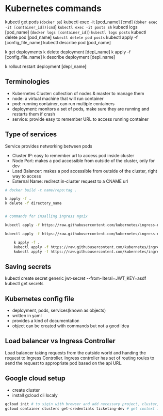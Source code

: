 # Kubernetes commands

kubectl get pods                        (`docker ps`)
kubectl exec -it [pod_name] [cmd]       (`doker exec -it [container_id])[cmd`]
`kubectl exec -it posts sh`
kubectl logs [pod_name]                 (`docker logs [container_id]`)
`kubectl logs posts`
kubectl delete pod [pod_name]
`kubectl delete pod posts`
kubectl apply -f [config_file_name]
kubectl describe pod [pod_name] <!-- some description about the pod-->

<!-- alias k='kubectl' -->

k get deployments
k delete deployment [depl_name]
k apply -f [config_file_name]
k describe deployment [depl_name]

k rollout restart deployment [depl_name]

## Terminologies

- Kubernetes Cluster: collection of nodes & master to manage them
- node: a virtual machine that will run container
- pod: running container, can run multiple containers
- deployment: monitors a set of pods, make sure they are running and restarts them if crash
- service: provide easy to remember URL to access running container

## Type of services

Service provides networking between pods

- Cluster IP: easy to remember url to access pod inside cluster
- Node Port: makes a pod accessible from outside of the cluster, only for dev
- Load Balancer: makes a pod accessible from outside of the cluster, right way to access
- External Name: redirect in-cluster request to a CNAME url

```bash
# docker build -t name/repo:tag .

k apply -f .
k delete -f directory_name


# commands for insalling ingress ngnix 

kubectl apply -f https://raw.githubusercontent.com/kubernetes/ingress-nginx/controller-v1.2.0/deploy/static/provider/cloud/deploy.yaml

kubectl apply -f https://raw.githubusercontent.com/kubernetes/ingress-nginx/nginx-0.30.0/deploy/static/provider/cloud-generic.yaml
```

```sh
    k apply -f .
    kubectl apply -f https://raw.githubusercontent.com/kubernetes/ingress-nginx/controller-v1.2.0/deploy/static/provider/cloud/deploy.yaml
    kubectl apply -f https://raw.githubusercontent.com/kubernetes/ingress-nginx/nginx-0.30.0/deploy/static/provider/cloud-generic.yaml
```

## Saving secrets

kubectl create secret generic jwt-secret --from-literal=JWT_KEY=asdf
kubectl get secrets

## Kubernetes config file

- deployment, pods, services(known as objects)
- written in yaml
- provides a kind of documentation
- object can be created with commands but not a good idea

## Load balancer vs Ingress Controller

Load balancer taking requests from the outside world and handing the request to Ingress Controller. Ingress controller has set of routing roules to send the request to appropriate pod based on the api URL. 

## Google cloud setup 
 
- create cluster
- install gcloud cli localy

```bash
gcloud init # to sigin with browser and add necessary project, cluster, region info
gcloud container clusters get-credentials ticketing-dev # get context in local computer's docker

```